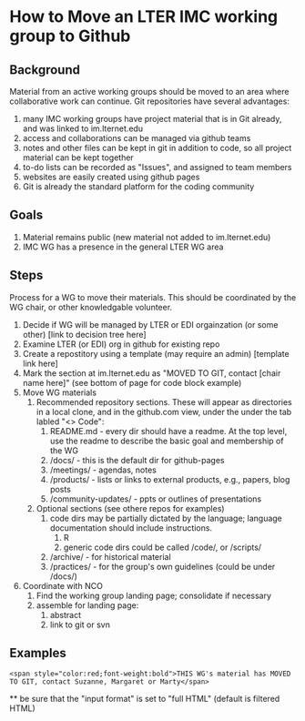 # How to Move an LTER IMC working group to Github

## Background
Material from an active working groups should be moved to an area where collaborative work can 
continue. Git repositories have several advantages:

1. many IMC working groups have project material that is in Git already, and was linked to im.lternet.edu
1. access and collaborations can be managed via github teams
1. notes and other files can be kept in git in addition to code, so all project material can be kept together
1. to-do lists can be recorded as "Issues", and assigned to team members
1. websites are easily created using github pages
1. Git is already the standard platform for the coding community

## Goals

1. Material remains public (new material not added to im.lternet.edu)
1. IMC WG has a presence in the general LTER WG area

## Steps

Process for a WG to move their materials. 
This should be coordinated by the WG chair, or other knowledgable volunteer.

1. Decide if WG will be managed by LTER or EDI orgainzation (or some other) [link to decision tree here]
1. Examine LTER (or EDI) org in github for existing repo
1. Create a repostitory using a template (may require an admin) [template link here]
1. Mark the section at im.lternet.edu as "MOVED TO GIT, contact [chair name here]" (see bottom of page for code block example)
1. Move WG materials  
    1. Recommended repository sections. These will appear as directories in a local clone, and in the github.com 
view, under the under the tab labled "<> Code":
        1. README.md - every dir should have a readme. At the top level, use the readme to describe the basic 
goal and membership of the WG
        1. /docs/ - this is the default dir for github-pages 
        1. /meetings/ - agendas, notes 
        1. /products/ - lists or links to external products, e.g., papers, blog posts 
        1. /community-updates/  - ppts or outlines of presentations
   1. Optional sections (see othere repos for examples)
        1. code dirs may be partially dictated by the language; language documentation should include instructions.
            1. R 
            1. generic code dirs could be called /code/, or /scripts/ 
        1. /archive/ - for historical material 
        1. /practices/ - for the group's own guidelines (could be under /docs/)
3. Coordinate with NCO
    1. Find the working group landing page; consolidate if necessary
    1. assemble for landing page:
        1. abstract
        1. link to  git or svn
   
## Examples
```
<span style="color:red;font-weight:bold">THIS WG's material has MOVED TO GIT, contact Suzanne, Margaret or Marty</span>
```
** be sure that the "input format" is set to "full HTML" (default is filtered HTML)

